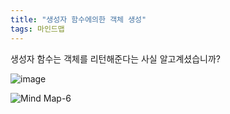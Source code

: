 ```yaml
---
title: "생성자 함수에의한 객체 생성"
tags: 마인드맵
---
```

생성자 함수는 객체를 리턴해준다는 사실 알고계셨습니까?

![image](https://user-images.githubusercontent.com/85566273/214319687-3e3de418-52e0-44f1-8a08-a40d84959a8a.png)

![Mind Map-6](https://user-images.githubusercontent.com/85566273/214316788-98a52c28-8062-4db1-a579-3f6c3b11ac8a.jpeg)
